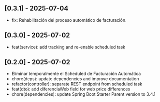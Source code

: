 ## [0.3.1] - 2025-07-04
- fix: Rehabilitación del proceso automático de facturación.

## [0.3.0] - 2025-07-02
- feat(service): add tracking and re-enable scheduled task

## [0.2.0] - 2025-07-02
- Eliminar temporalmente el Scheduled de Facturación Automática
- chore(deps): update dependencies and improve documentation
- refactor(controller): separate REST endpoint from scheduled task
- feat(dto): add diferenciaWeb field for web price differences
- chore(dependencies): update Spring Boot Starter Parent version to 3.4.1